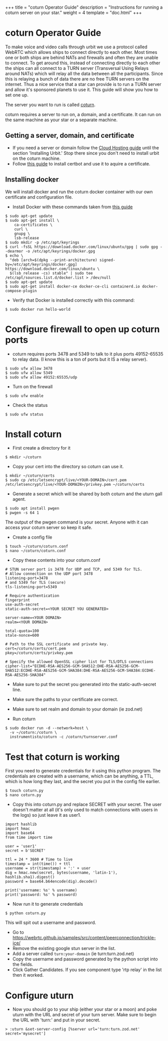 +++
title = "coturn Operator Guide"
description = "Instructions for running a coturn server on your star."
weight = 4
template = "doc.html"
+++

# coturn Operator Guide

To make voice and video calls through urbit we use a protocol called WebRTC which allows ships to connect directly to each other. Most times one or both ships are behind NATs and firewalls and often they are unable to connect. To get around this, instead of connecting directly to each other the ships can all connect to a TURN server (Transversal Using Relays around NATs) which will relay all the data between all the participants. Since this is relaying a bunch of data there are no free TURN servers on the internet. Thus a nice service that a star can provide is to run a TURN server and allow it's sponsored planets to use it. This guide will show you how to set one up.

The server you want to run is called [coturn](https://github.com/coturn/coturn).

coturn requires a server to run on, a domain, and a certificate. It can run on the same machine as your star or a separate machine. 

## Getting a server, domain, and certificate

- If you need a server or domain follow the [Cloud Hosting guide](https://urbit.org/using/running/hosting) until the section 'Installing Urbit.' Stop there since you don't need to install urbit on the coturn machine.
- Follow [this guide](https://www.digitalocean.com/community/tutorials/how-to-acquire-a-let-s-encrypt-certificate-using-dns-validation-with-certbot-dns-digitalocean-on-ubuntu-20-04) to install certbot and use it to aquire a certificate. 

## Installing docker 

We will install docker and run the coturn docker container with our own certificate and configuration file.

- Install Docker with these commands taken from [this guide](https://docs.docker.com/engine/install/ubuntu/#installation-methods)

```
$ sudo apt-get update
$ sudo apt-get install \
    ca-certificates \
    curl \
    gnupg \
    lsb-release
$ sudo mkdir -p /etc/apt/keyrings
$ curl -fsSL https://download.docker.com/linux/ubuntu/gpg | sudo gpg --dearmor -o /etc/apt/keyrings/docker.gpg
$ echo \
  "deb [arch=$(dpkg --print-architecture) signed-by=/etc/apt/keyrings/docker.gpg] https://download.docker.com/linux/ubuntu \
  $(lsb_release -cs) stable" | sudo tee /etc/apt/sources.list.d/docker.list > /dev/null
$ sudo apt-get update
$ sudo apt-get install docker-ce docker-ce-cli containerd.io docker-compose-plugin
```

- Verify that Docker is installed correctly with this command:
```
$ sudo docker run hello-world
```
# Configure firewall to open up coturn ports
- coturn requires ports 3478 and 5349 to talk to it plus ports 49152-65535 to relay data. (I know this is a ton of ports but it IS a relay server).

```
$ sudo ufw allow 3478
$ sudo ufw allow 5349
$ sudo ufw allow 49152:65535/udp
```

- Turn on the firewall
```
$ sudo ufw enable 
```

- Check the status
``` 
$ sudo ufw status
```

# Install coturn 
- First create a directory for it

```
$ mkdir ~/coturn
```

- Copy your cert into the directory so coturn can use it. 

```
$ mkdir ~/coturn/certs
$ sudo cp /etc/letsencrypt/live/<YOUR-DOMAIN>/cert.pem /etc/letsencrypt/live/<YOUR-DOMAIN>/privkey.pem ~/coturn/certs
```

- Generate a secret which will be shared by both coturn and the uturn gall agent.

```
$ sudo apt install pwgen
$ pwgen -s 64 1
```

The output of the pwgen command is your secret. Anyone with it can access your coturn server so keep it safe.

- Create a config file
```
$ touch ~/coturn/coturn.conf
$ nano ~/coturn/coturn.conf
```

- Copy these contents into your coturn.conf
```
# STUN server port is 3478 for UDP and TCP, and 5349 for TLS.
# Allow connection on the UDP port 3478
listening-port=3478
# and 5349 for TLS (secure)
tls-listening-port=5349

# Require authentication
fingerprint
use-auth-secret
static-auth-secret=<YOUR SECRET YOU GENERATED>

server-name=<YOUR DOMAIN>
realm=<YOUR DOMAIN>

total-quota=100
stale-nonce=600

# Path to the SSL certificate and private key.
cert=/coturn/certs/cert.pem
pkey=/coturn/certs/privkey.pem

# Specify the allowed OpenSSL cipher list for TLS/DTLS connections
cipher-list="ECDHE-RSA-AES256-GCM-SHA512:DHE-RSA-AES256-GCM-SHA512:ECDHE-RSA-AES256-GCM-SHA384:DHE-RSA-AES256-GCM-SHA384:ECDHE-RSA-AES256-SHA384"
```

- Make sure to put the secret you generated into the static-auth-secret line.
- Make sure the paths to your certificate are correct. 
- Make sure to set realm and domain to your domain (ie zod.net)

- Run coturn
```
$ sudo docker run -d --network=host \
  -v ~/coturn:/coturn \
  instrumentisto/coturn -c /coturn/turnserver.conf
```

# Test that coturn is working
First you need to generate credentials for it using this python program. The credentials are created with a username, which can be anything, a TTL, which is how long they last, and the secret you put in the config file earlier. 

```
$ touch coturn.py
$ nano coturn.py
```

- Copy this into coturn.py and replace SECRET with your secret. The user doesn't matter at all (it's only used to match connections with users in the logs) so just leave it as user1.

```
import hashlib
import hmac
import base64
from time import time

user = 'user1'
secret = b'SECRET'

ttl = 24 * 3600 # Time to live
timestamp = int(time()) + ttl
username = str(timestamp) + ':' + user
dig = hmac.new(secret, bytes(username, 'latin-1'), hashlib.sha1).digest()
password = base64.b64encode(dig).decode()

print('username: %s' % username)
print('password: %s' % password)
```

- Now run it to generate credentials
```
$ python coturn.py
```

This will spit out a username and password.

- Go to https://webrtc.github.io/samples/src/content/peerconnection/trickle-ice/
- Remove the existing google stun server in the list.
- Add a server called `turn:your-domain` (ie turn:turn.zod.net)
- Copy the username and password generated by the python script into the fields.
- Click Gather Candidates. If you see component type 'rtp relay' in the list then it worked.

# Configure uturn 
- Now you should go to your ship (either your star or a moon) and poke uturn with the URL and secret of your turn server. Make sure to begin the URL with 'turn:' and put in your secret. 

```
> :uturn &set-server-config [%server url='turn:turn.zod.net' secret='mysecret']
```

